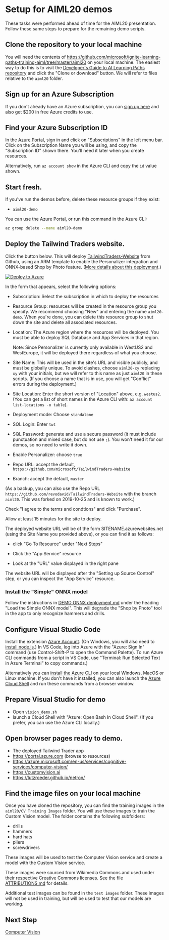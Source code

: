 # Setup for AIML20 demos

These tasks were performed ahead of time for the AIML20 presentation. Follow
these same steps to prepare for the remaining demo scripts.

## Clone the repository to your local machine

You will need the contents of https://github.com/microsoft/ignite-learning-paths-training-aiml/tree/master/aiml20 on your local machine. The easiest way to do this is to visit the [Developer's Guide to AI Learning Paths repository](https://github.com/microsoft/ignite-learning-paths-training-aiml) and click the "Clone or download" button. We will refer to files relative to the `aiml20` folder.

## Sign up for an Azure Subscription

If you don't already have an Azure subscription, you can [sign up
here](https://azure.microsoft.com/free/?WT.mc_id=msignitethetour2019-github-aiml20)
and also get $200 in free Azure credits to use. 

## Find your Azure Subscription ID

In the [Azure Portal](https://portal.azure.com), sign in and click on
"Subscriptions" in the left menu bar. Click on the Subscription Name you will be
using, and copy the "Subscription ID" shown there. You'll need it later when you
create resources.

Alternatively, run `az account show` in the Azure CLI and copy the `id` value
shown.

## Start fresh.

 If you've run the demos before, delete these resource groups if they exist:
 
 - `aiml20-demo`

 You can use the Azure Portal, or run this command in the Azure CLI:

 ```sh
 az group delete --name aiml20-demo
 ```

## Deploy the Tailwind Traders website.

Click the button below. This will deploy
[TailwindTraders-Website](https://github.com/Microsoft/TailwindTraders-Website)
from Github, using an ARM
template
to enable the Personalizer integration and ONNX-based Shop by Photo feature. ([More details about this deployment](https://github.com/microsoft/TailwindTraders-Website/blob/master/Source/Tailwind.Traders.Web/Standalone/README.md).)

[![Deploy to Azure](https://azuredeploy.net/deploybutton.svg)](https://portal.azure.com/?feature.customportal=false#create/Microsoft.Template/uri/https%3A%2F%2Fraw.githubusercontent.com%2FMicrosoft%2FTailwindTraders-Website%2Fmaster%2Fazuredeploy.json)

In the form that appears, select the following options:

* Subscription: Select the subscription in which to deploy the resources

* Resource Group: resources will be created in the resource group you specify.
  We recommend choosing "New" and entering the name `aiml20-demo`. When
  you're done, you can delete this resource group to shut down the site and
  delete all associated resources.

* Location: The Azure region where the resources will be deployed. You must
  be able to deploy SQL Database and App Services in that region. 

  Note: Since Personalizer is currently only available in WestUS2 and WestEurope, it will be deployed there regardless of what you choose.

* Site Name: This will be used in the site's URL and visible publicly, and must
  be globally unique. To avoid clashes, choose `aiml20-xy` replacing `xy` with your initials, but we will refer to this name as just `aiml20` in these scripts. (If you
  choose a name that is in use, you will get "Conflict" errors during the
  deployment.)

* Site Location: Enter the short version of "Location" above, e.g. `westus2`.
  (You can get a list of short names in the Azure CLI with: `az account
  list-locations -o table`).

* Deployment mode: Choose `standalone`

* SQL Login: Enter `twt`

* SQL Password: generate and use a secure password (it must include punctuation
  and mixed case, but do not use `;`). You won't need it for our demos, so no
  need to write it down.

* Enable Personalizer: choose `true`

* Repo URL: accept the default, `https://github.com/microsoft/TailwindTraders-Website`

* Branch: accept the default, `master`

(As a backup, you can also use the Repo URL
`https://github.com/revodavid/TailwindTraders-Website` with the branch `aiml20`.
This was forked on 2019-10-25 and is known to work.)

Check "I agree to the terms and condtions" and click "Purchase".

Allow at least 15 minutes for the site to deploy. 

The deployed website URL will be of the form SITENAME.azurewebsites.net (using the Site Name you provided above), or you can find it as follows:

* click "Go To Resource" under "Next Steps"

* Click the "App Service" resource

* Look at the "URL" value displayed in the right pane

The website URL will be displayed after the "Setting up Source Control" step, or you can inspect the "App Service" resource.

### Install the "Simple" ONNX model

Follow the instructions in [DEMO ONNX deployment.md](DEMO%20ONNX%20deployment.md#load-the-simple-onnx-model) under the heading "Load the Simple ONNX model". This will degrade the "Shop by Photo" tool in the app to only recognize hammers and drills.

## Configure Visual Studio Code

Install the extension [Azure
Account](https://marketplace.visualstudio.com/items?itemName=ms-vscode.azure-account).
(On Windows, you will also need to [install node.js](https://nodejs.org/).) In VS Code, log
into Azure with the "Azure: Sign In" command (use Control-Shift-P to open the
Command Palette). To run Azure CLI commands from a script in VS Code, use
"Terminal: Run Selected Text in Azure Terminal" to copy commands.)

Alternatively you can [install the Azure
CLI](https://docs.microsoft.com/en-us/cli/azure/install-azure-cli?view=azure-cli-latest&WT.mc_id=https://docs.microsoft.com/cli/azure/install-azure-cli?view=azure-cli-latest&WT.mc_id=msignitethetour2019-github-aiml20)
on your local Windows, MacOS or Linux machine. If you don't have it installed,
you can also launch the [Azure Cloud
Shell](https://docs.microsoft.com/en-us/azure/cloud-shell/overview?WT.mc_id=msignitethetour2019-github-aiml20)
and run these commands from a browser window. 

## Prepare Visual Studio for demo

- Open `vision_demo.sh`
- launch a Cloud Shell with "Azure: Open Bash In Cloud Shell". (If you prefer, you can use the Azure CLI locally.)   

## Open browser pages ready to demo.

* The deployed Tailwind Trader app 
* https://portal.azure.com (browse to resources)  
* https://azure.microsoft.com/en-us/services/cognitive-services/computer-vision/
* https://customvision.ai
* https://lutzroeder.github.io/netron/

## Find the image files on your local machine

Once you have cloned the repository, you can find the training images in the `aiml20/CV Training Images` folder. You will
use these images to train the Custom Vision model. The folder contains the following subfolders:

* drills
* hammers
* hard hats
* pliers
* screwdrivers

These images will be used to test the Computer Vision service and create a model
with the Custom Vision service.

These images were sourced from Wikimedia Commons and used under their respective
Creative Commons licenses. See the file [ATTRIBUTIONS.md](https://github.com/microsoft/ignite-learning-paths-training-aiml/blob/master/aiml20/CV%20training%20images/ATTRIBUTIONS.md) for
details.

Additional test images can be found in the `test images` folder. These images will not be used in
training, but will be used to test that our models are working.

## Next Step

[Computer Vision](DEMO%20Computer%20Vision.md)
